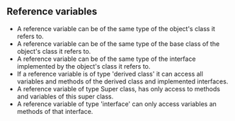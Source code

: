 ## Reference variables

- A reference variable can be of the same type of the object's class it refers to.<br/>
- A reference variable can be of the same type of the base class of the object's class it refers to.<br/>
- A reference variable can be of the same type of the interface implemented by the object's class it refers to.<br/> 
- If a reference variable is of type 'derived class' it can access all variables and methods of the derived class and implemented interfaces.<br/>
-  A reference variable of type Super class, has only access to methods and variables of this super class.<br/>
- A reference variable of type 'interface' can only access variables an methods of that interface.<br/>
